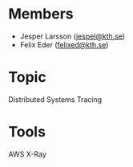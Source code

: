 # Members
 * Jesper Larsson (jespel@kth.se)
 * Felix Eder (felixed@kth.se)
 
# Topic
Distributed Systems Tracing

# Tools
AWS X-Ray
